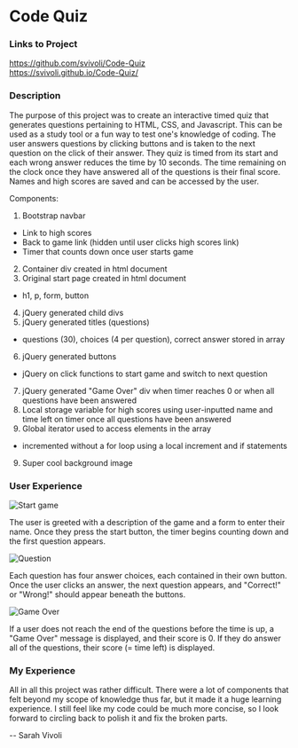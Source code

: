 # Code Quiz

### Links to Project

https://github.com/svivoli/Code-Quiz  
https://svivoli.github.io/Code-Quiz/

### Description

The purpose of this project was to create an interactive timed quiz that generates questions pertaining to HTML, CSS, and Javascript. This can be used as a study tool or a fun way to test one's knowledge of coding. The user answers questions by clicking buttons and is taken to the next question on the click of their answer. They quiz is timed from its start and each wrong answer reduces the time by 10 seconds. The time remaining on the clock once they have answered all of the questions is their final score. Names and high scores are saved and can be accessed by the user.

Components:
1. Bootstrap navbar
- Link to high scores
- Back to game link (hidden until user clicks high scores link)
- Timer that counts down once user starts game
2. Container div created in html document
3. Original start page created in html document
- h1, p, form, button
4. jQuery generated child divs
5. jQuery generated titles (questions)
- questions (30), choices (4 per question), correct answer stored in array
6. jQuery generated buttons
- jQuery on click functions to start game and switch to next question
7. jQuery generated "Game Over" div when timer reaches 0 or when all questions have been answered
8. Local storage variable for high scores using user-inputted name and time left on timer once all questions have been answered
9. Global iterator used to access elements in the array
- incremented without a for loop using a local increment and if statements
9. Super cool background image

### User Experience

![Start game](https://i.imgur.com/HpGTYuc.jpg)

The user is greeted with a description of the game and a form to enter their name. Once they press the start button, the timer begins counting down and the first question appears.

![Question](https://i.imgur.com/jWVjNUK.png)

Each question has four answer choices, each contained in their own button. Once the user clicks an answer, the next question appears, and "Correct!" or "Wrong!" should appear beneath the buttons.

![Game Over](https://i.imgur.com/Fgow3av.jpg)

If a user does not reach the end of the questions before the time is up, a "Game Over" message is displayed, and their score is 0. If they do answer all of the questions, their score (= time left) is displayed.

### My Experience

All in all this project was rather difficult. There were a lot of components that felt beyond my scope of knowledge thus far, but it made it a huge learning experience. I still feel like my code could be much more concise, so I look forward to circling back to polish it and fix the broken parts.

-- Sarah Vivoli
